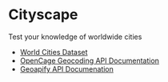 # Cityscape
Test your knowledge of worldwide cities

* [World Cities Dataset](https://www.kaggle.com/juanmah/world-cities)
* [OpenCage Geocoding API Documentation](https://opencagedata.com/api)
* [Geoapify API Documenation](https://apidocs.geoapify.com/)


